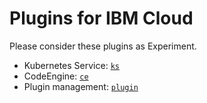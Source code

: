 # Plugins for IBM Cloud

Please consider these plugins as Experiment.

- Kubernetes Service: [`ks`](./ks)
- CodeEngine: [`ce`](./ce)
- Plugin management: [`plugin`](./plugin)
